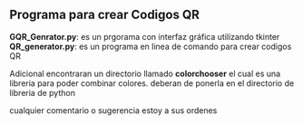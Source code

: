 ## Programa para crear Codigos QR

**GQR_Genrator.py**: es un prgorama con interfaz gráfica utilizando tkinter
**QR_generator.py**: es un programa en linea de comando para crear codigos QR

Adicional encontraran un directorio llamado **colorchooser** el cual es una
libreria para poder combinar colores. deberan de ponerla en el directorio
de libreria de python


cualquier comentario o sugerencia estoy a sus ordenes
